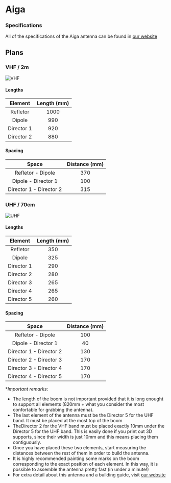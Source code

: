 # Aiga

### Specifications

All of the specifications of the Aiga antenna can be found in [our website](https://www.fidtenas.ga/blog/2021-08-08-aiga/)

## Plans

### VHF / 2m

![VHF](https://github.com/pepassaco/FIDtennas/blob/main/Antennae/Satellite/Aiga/images/V.png?raw=true)

#### Lengths

|   Element  | Length (mm) |
|:----------:|:-----------:|
|  Refletor  |     1000    |
|   Dipole   |     990     |
| Director 1 |     920     |
| Director 2 |     880     |

#### Spacing

|          Space          | Distance (mm) |
|:-----------------------:|:-------------:|
|    Refletor - Dipole    |      370      |
|   Dipole - Director 1   |      100      |
| Director 1 - Director 2 |      315      |


### UHF / 70cm 

![UHF](https://github.com/pepassaco/FIDtennas/blob/main/Antennae/Satellite/Aiga/images/U.png?raw=true)

#### Lengths

|   Element  | Length (mm) |
|:----------:|:-----------:|
|  Refletor  |     350     |
|   Dipole   |     325     |
| Director 1 |     290     |
| Director 2 |     280     |
| Director 3 |     265     |
| Director 4 |     265     |
| Director 5 |     260     |

#### Spacing

|          Space          | Distance (mm) |
|:-----------------------:|:-------------:|
|    Refletor - Dipole    |      100      |
|   Dipole - Director 1   |       40      |
| Director 1 - Director 2 |      130      |
| Director 2 - Director 3 |      170      |
| Director 3 - Director 4 |      170      |
| Director 4 - Director 5 |      170      |


**Important remarks:*

- The length of the boom is not important provided that it is long enought to support all elements (820mm + what you consider the most confortable for grabbing the antenna).
- The last element of the antenna must be the Director 5 for the UHF band. It must be placed at the most top of the boom
- TheDirector 2 for the VHF band must be placed exactly 10mm under the Director 5 for the UHF band. This is easily done if you print out 3D supports, since their width is just 10mm and this means placing them contiguously.
- Once you have placed these two elements, start measuring the distances between the rest of them in order to build the antenna.
- It is highly recommended painting some marks on the boom corresponding to the exact position of each element. In this way, it is possible to assemble the antenna pretty fast (in under a minute!)
- For extra detail about this antenna and a building guide, visit [our website](https://www.fidtenas.ga/blog/2021-08-08-aiga/)

